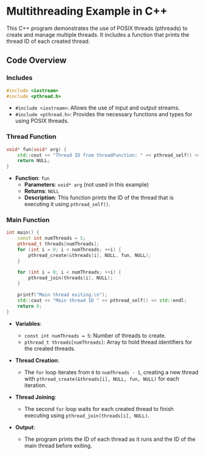 # Multithreading Example in C++

This C++ program demonstrates the use of POSIX threads (pthreads) to create and manage multiple threads. It includes a function that prints the thread ID of each created thread.

## Code Overview

### Includes

```cpp
#include <iostream>
#include <pthread.h>
```

- `#include <iostream>`: Allows the use of input and output streams.
- `#include <pthread.h>`: Provides the necessary functions and types for using POSIX threads.

### Thread Function

```cpp
void* fun(void* arg) {
    std::cout << "Thread ID from threadFunction: " << pthread_self() << std::endl;
    return NULL;
}
```

- **Function**: `fun`
  - **Parameters**: `void* arg` (not used in this example)
  - **Returns**: `NULL`
  - **Description**: This function prints the ID of the thread that is executing it using `pthread_self()`.

### Main Function

```cpp
int main() {
    const int numThreads = 5;
    pthread_t threads[numThreads];
    for (int i = 0; i < numThreads; ++i) {
        pthread_create(&threads[i], NULL, fun, NULL);
    }

    for (int i = 0; i < numThreads; ++i) {
        pthread_join(threads[i], NULL);
    }
    
    printf("Main thread exiting.\n");
    std::cout << "Main thread ID " << pthread_self() << std::endl;
    return 0;
}
```

- **Variables**:
  - `const int numThreads = 5`: Number of threads to create.
  - `pthread_t threads[numThreads]`: Array to hold thread identifiers for the created threads.
  
- **Thread Creation**:
  - The `for` loop iterates from `0` to `numThreads - 1`, creating a new thread with `pthread_create(&threads[i], NULL, fun, NULL)` for each iteration.

- **Thread Joining**:
  - The second `for` loop waits for each created thread to finish executing using `pthread_join(threads[i], NULL)`.

- **Output**:
  - The program prints the ID of each thread as it runs and the ID of the main thread before exiting.
